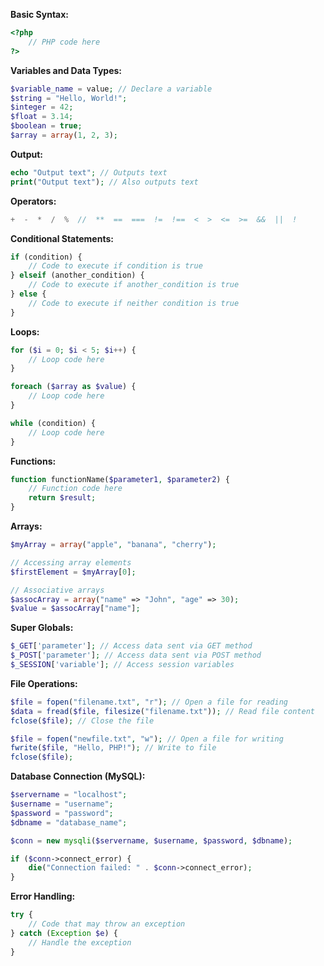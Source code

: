 **Basic Syntax:**

```php
<?php
    // PHP code here
?>
```

**Variables and Data Types:**

```php
$variable_name = value; // Declare a variable
$string = "Hello, World!";
$integer = 42;
$float = 3.14;
$boolean = true;
$array = array(1, 2, 3);
```

**Output:**

```php
echo "Output text"; // Outputs text
print("Output text"); // Also outputs text
```

**Operators:**

```php
+  -  *  /  %  //  **  ==  ===  !=  !==  <  >  <=  >=  &&  ||  !
```

**Conditional Statements:**

```php
if (condition) {
    // Code to execute if condition is true
} elseif (another_condition) {
    // Code to execute if another_condition is true
} else {
    // Code to execute if neither condition is true
}
```

**Loops:**

```php
for ($i = 0; $i < 5; $i++) {
    // Loop code here
}

foreach ($array as $value) {
    // Loop code here
}

while (condition) {
    // Loop code here
}
```

**Functions:**

```php
function functionName($parameter1, $parameter2) {
    // Function code here
    return $result;
}
```

**Arrays:**

```php
$myArray = array("apple", "banana", "cherry");

// Accessing array elements
$firstElement = $myArray[0];

// Associative arrays
$assocArray = array("name" => "John", "age" => 30);
$value = $assocArray["name"];
```

**Super Globals:**

```php
$_GET['parameter']; // Access data sent via GET method
$_POST['parameter']; // Access data sent via POST method
$_SESSION['variable']; // Access session variables
```

**File Operations:**

```php
$file = fopen("filename.txt", "r"); // Open a file for reading
$data = fread($file, filesize("filename.txt")); // Read file content
fclose($file); // Close the file

$file = fopen("newfile.txt", "w"); // Open a file for writing
fwrite($file, "Hello, PHP!"); // Write to file
fclose($file);
```

**Database Connection (MySQL):**

```php
$servername = "localhost";
$username = "username";
$password = "password";
$dbname = "database_name";

$conn = new mysqli($servername, $username, $password, $dbname);

if ($conn->connect_error) {
    die("Connection failed: " . $conn->connect_error);
}
```

**Error Handling:**

```php
try {
    // Code that may throw an exception
} catch (Exception $e) {
    // Handle the exception
}
```

